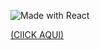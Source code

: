 ![Made with React](https://img.shields.io/badge/Made%20with-React-blue?logo=react)

[(ClICK AQUI)](https://luann8.github.io/Quiz-de-Conhecimentos-Gerais/) 

